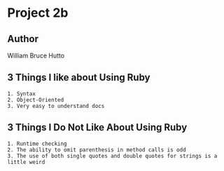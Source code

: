 # Project 2b

## Author
William Bruce Hutto

## 3 Things I like about Using Ruby

    1. Syntax
    2. Object-Oriented
    3. Very easy to understand docs

## 3 Things I Do Not Like About Using Ruby

    1. Runtime checking
    2. The ability to omit parenthesis in method calls is odd
    3. The use of both single quotes and double quotes for strings is a little weird 